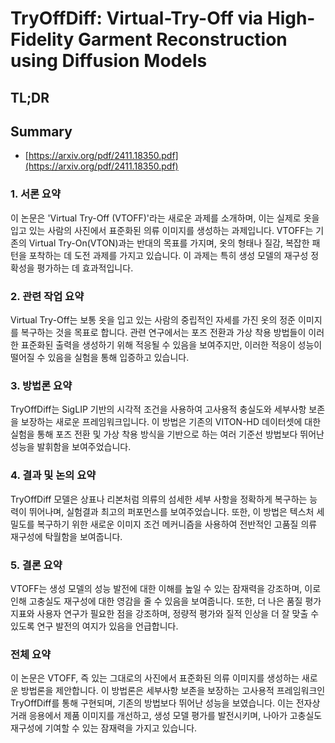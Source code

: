 # TryOffDiff: Virtual-Try-Off via High-Fidelity Garment Reconstruction using Diffusion Models
## TL;DR
## Summary
- [https://arxiv.org/pdf/2411.18350.pdf](https://arxiv.org/pdf/2411.18350.pdf)

### 1. 서론 요약
이 논문은 'Virtual Try-Off (VTOFF)'라는 새로운 과제를 소개하며, 이는 실제로 옷을 입고 있는 사람의 사진에서 표준화된 의류 이미지를 생성하는 과제입니다. VTOFF는 기존의 Virtual Try-On(VTON)과는 반대의 목표를 가지며, 옷의 형태나 질감, 복잡한 패턴을 포착하는 데 도전 과제를 가지고 있습니다. 이 과제는 특히 생성 모델의 재구성 정확성을 평가하는 데 효과적입니다.

### 2. 관련 작업 요약
Virtual Try-Off는 보통 옷을 입고 있는 사람의 중립적인 자세를 가진 옷의 정준 이미지를 복구하는 것을 목표로 합니다. 관련 연구에서는 포즈 전환과 가상 착용 방법들이 이러한 표준화된 출력을 생성하기 위해 적응될 수 있음을 보여주지만, 이러한 적응이 성능이 떨어질 수 있음을 실험을 통해 입증하고 있습니다.

### 3. 방법론 요약
TryOffDiff는 SigLIP 기반의 시각적 조건을 사용하여 고사용적 충실도와 세부사항 보존을 보장하는 새로운 프레임워크입니다. 이 방법은 기존의 VITON-HD 데이터셋에 대한 실험을 통해 포즈 전환 및 가상 착용 방식을 기반으로 하는 여러 기준선 방법보다 뛰어난 성능을 발휘함을 보여주었습니다.

### 4. 결과 및 논의 요약
TryOffDiff 모델은 상표나 리본처럼 의류의 섬세한 세부 사항을 정확하게 복구하는 능력이 뛰어나며, 실험결과 최고의 퍼포먼스를 보여주었습니다. 또한, 이 방법은 텍스처 세밀도를 복구하기 위한 새로운 이미지 조건 메커니즘을 사용하여 전반적인 고품질 의류 재구성에 탁월함을 보여줍니다.

### 5. 결론 요약
VTOFF는 생성 모델의 성능 발전에 대한 이해를 높일 수 있는 잠재력을 강조하며, 이로 인해 고충실도 재구성에 대한 영감을 줄 수 있음을 보여줍니다. 또한, 더 나은 품질 평가 지표와 사용자 연구가 필요한 점을 강조하며, 정량적 평가와 질적 인상을 더 잘 맞출 수 있도록 연구 발전의 여지가 있음을 언급합니다.

### 전체 요약
이 논문은 VTOFF, 즉 있는 그대로의 사진에서 표준화된 의류 이미지를 생성하는 새로운 방법론을 제안합니다. 이 방법론은 세부사항 보존을 보장하는 고사용적 프레임워크인 TryOffDiff를 통해 구현되며, 기존의 방법보다 뛰어난 성능을 보였습니다. 이는 전자상거래 응용에서 제품 이미지를 개선하고, 생성 모델 평가를 발전시키며, 나아가 고충실도 재구성에 기여할 수 있는 잠재력을 가지고 있습니다.